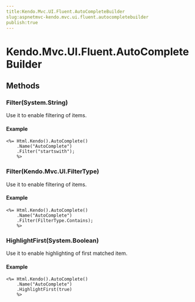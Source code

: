 ```yaml
---
title:Kendo.Mvc.UI.Fluent.AutoCompleteBuilder
slug:aspnetmvc-kendo.mvc.ui.fluent.autocompletebuilder
publish:true
---
```


# Kendo.Mvc.UI.Fluent.AutoCompleteBuilder

## Methods

### Filter(System.String)
Use it to enable filtering of items.

#### Example
    <%= Html.Kendo().AutoComplete()
        .Name("AutoComplete")
        .Filter("startswith");
        %>

### Filter(Kendo.Mvc.UI.FilterType)
Use it to enable filtering of items.

#### Example
    <%= Html.Kendo().AutoComplete()
        .Name("AutoComplete")
        .Filter(FilterType.Contains);
        %>

### HighlightFirst(System.Boolean)
Use it to enable highlighting of first matched item.

#### Example
    <%= Html.Kendo().AutoComplete()
        .Name("AutoComplete")
        .HighlightFirst(true)
        %>